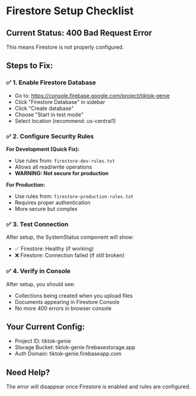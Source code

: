 # Firestore Setup Checklist

## Current Status: 400 Bad Request Error
This means Firestore is not properly configured.

## Steps to Fix:

### ✅ 1. Enable Firestore Database
- Go to: https://console.firebase.google.com/project/tiktok-genie
- Click "Firestore Database" in sidebar
- Click "Create database" 
- Choose "Start in test mode"
- Select location (recommend: us-central1)

### ✅ 2. Configure Security Rules
**For Development (Quick Fix):**
- Use rules from: `firestore-dev-rules.txt`
- Allows all read/write operations
- **WARNING: Not secure for production**

**For Production:**
- Use rules from: `firestore-production-rules.txt`
- Requires proper authentication
- More secure but complex

### ✅ 3. Test Connection
After setup, the SystemStatus component will show:
- ✅ Firestore: Healthy (if working)
- ❌ Firestore: Connection failed (if still broken)

### ✅ 4. Verify in Console
After setup, you should see:
- Collections being created when you upload files
- Documents appearing in Firestore Console
- No more 400 errors in browser console

## Your Current Config:
- Project ID: tiktok-genie
- Storage Bucket: tiktok-genie.firebasestorage.app
- Auth Domain: tiktok-genie.firebaseapp.com

## Need Help?
The error will disappear once Firestore is enabled and rules are configured.